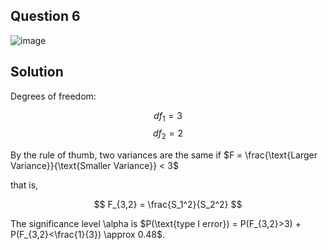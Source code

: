 ## Question 6

![image](https://github.com/user-attachments/assets/aa5157cd-b5c4-4609-9c1e-fc3e6c49b5b7)

## Solution

Degrees of freedom:

$$
df_1 = 3
$$
$$
df_2 = 2
$$

By the rule of thumb, two variances are the same if $F = \frac{\text{Larger Variance}}{\text{Smaller Variance}} < 3$

that is,

$$
F_{3,2} = \frac{S_1^2}{S_2^2}
$$

The significance level \alpha is $P(\text{type I error}) = P(F_{3,2}>3) + P(F_{3,2}<\frac{1}{3}) \approx 0.48$.


